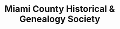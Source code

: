 ---
layout: repo
title: "Miami County Historical & Genealogy Society"
id: 26205
permalink: repos/26205/
---
